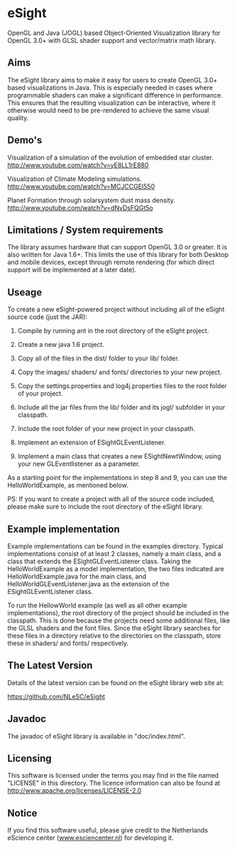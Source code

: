 eSight
======

OpenGL and Java (JOGL) based Object-Oriented Visualization library for OpenGL 3.0+ with GLSL shader support and vector/matrix math library. 

Aims
----

The eSight library aims to make it easy for users to create OpenGL 3.0+ based visualizations in Java. This is especially needed in cases 
where programmable shaders can make a significant difference in performance. This ensures that the resulting visualization can be interactive, 
where it otherwise would need to be pre-rendered to achieve the same visual quality.

Demo's
------

Visualization of a simulation of the evolution of embedded star cluster.
http://www.youtube.com/watch?v=yE8LL1rE880

Visualization of Climate Modeling simulations.
http://www.youtube.com/watch?v=MCJCCGEI550

Planet Formation through solarsystem dust mass density.
http://www.youtube.com/watch?v=dNvDsFQGt5o

Limitations / System requirements
---------------------------------

The library assumes hardware that can support OpenGL 3.0 or greater. It is also written for Java 1.6+. This limits the use of this library 
for both Desktop and mobile devices, except through remote rendering (for which direct support will be implemented at a later date).

Useage
------

To create a new eSight-powered project without including all of the eSight source code (just the JAR):

1. Compile by running ant in the root directory of the eSight project.

2. Create a new java 1.6 project.

3. Copy all of the files in the dist/ folder to your lib/ folder.

4. Copy the images/ shaders/ and fonts/ directories to your new project.

5. Copy the settings.properties and log4j.properties files to the root folder of your project.

6. Include all the jar files from the lib/ folder and its jogl/ subfolder in your classpath.

7. Include the root folder of your new project in your classpath.

8. Implement an extension of ESightGLEventListener.

9. Implement a main class that creates a new ESightNewtWindow, using your new GLEventlistener as a parameter.
 
As a starting point for the implementations in step 8 and 9, you can use the HelloWorldExample, as mentioned below.

PS: If you want to create a project with all of the source code included, please make sure to include the root directory of the eSight library.

Example implementation
----------------------

Example implementations can be found in the examples directory. Typical implementations consist of at least 2 classes, namely a main class, and a class that extends the ESightGLEventListener class.
Taking the HelloWorldExample as a model implementation, the two files indicated are HelloWorldExample.java for the main class, and HelloWorldGLEventListener.java as the extension of the ESightGLEventListener class.

To run the HellowWorld example (as well as all other example implementations), the root directory of the project should be included in the classpath. This is done because the projects need some additional files, like the GLSL shaders and the font files. Since the eSight library searches for these files in a directory relative to the directories on the classpath, store these in shaders/ and fonts/ respectively. 

The Latest Version
------------------
Details of the latest version can be found on the eSight library web site at:  

<https://github.com/NLeSC/eSight>

Javadoc
-------

The javadoc of eSight library is available in "doc/index.html".

Licensing
---------

This software is licensed under the terms you may find in the file named "LICENSE" in this directory. The licence information can also be found at  
<http://www.apache.org/licenses/LICENSE-2.0>

Notice
------

If you find this software useful, please give credit to the Netherlands eScience center (www.esciencenter.nl) for developing it.

